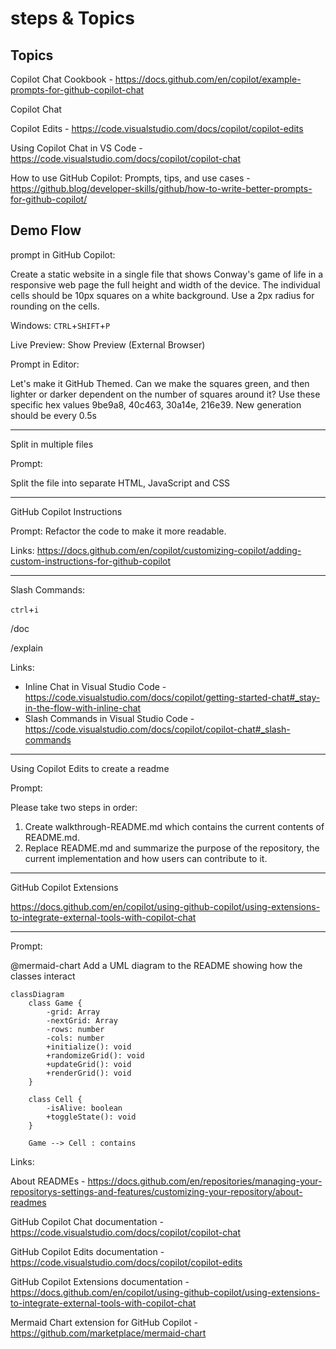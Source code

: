 # steps & Topics

## Topics

Copilot Chat Cookbook - <https://docs.github.com/en/copilot/example-prompts-for-github-copilot-chat>

Copilot Chat

Copilot Edits - <https://code.visualstudio.com/docs/copilot/copilot-edits>

Using Copilot Chat in VS Code - <https://code.visualstudio.com/docs/copilot/copilot-chat>

How to use GitHub Copilot: Prompts, tips, and use cases - <https://github.blog/developer-skills/github/how-to-write-better-prompts-for-github-copilot/>

## Demo Flow

prompt in GitHub Copilot:

Create a static website in a single file that shows Conway's game of life in a responsive web page the full height and width of the device. The individual cells should be 10px squares on a white background. Use a 2px radius for rounding on the cells.

Windows: `CTRL`+`SHIFT`+`P`

Live Preview: Show Preview (External Browser)

Prompt in Editor:

Let's make it GitHub Themed. Can we make the squares green, and then lighter or darker dependent on the number of squares around it?
Use these specific hex values 9be9a8, 40c463, 30a14e, 216e39. New generation should be every 0.5s

---

Split in multiple files

Prompt:

Split the file into separate HTML, JavaScript and CSS

---

GitHub Copilot Instructions

Prompt: Refactor the code to make it more readable.


Links: <https://docs.github.com/en/copilot/customizing-copilot/adding-custom-instructions-for-github-copilot>


---

Slash Commands:

`ctrl`+`i`

/doc

/explain

Links:

- Inline Chat in Visual Studio Code - <https://code.visualstudio.com/docs/copilot/getting-started-chat#_stay-in-the-flow-with-inline-chat>
- Slash Commands in Visual Studio Code - <https://code.visualstudio.com/docs/copilot/copilot-chat#_slash-commands>

---

Using Copilot Edits to create a readme

Prompt:

Please take two steps in order:

1. Create walkthrough-README.md which contains the current contents of README.md.
2. Replace README.md and summarize the purpose of the repository, the current implementation and how users can contribute to it.

---

GitHub Copilot Extensions

<https://docs.github.com/en/copilot/using-github-copilot/using-extensions-to-integrate-external-tools-with-copilot-chat>

---

Prompt: 

@mermaid-chart Add a UML diagram to the README showing how the classes interact


```mermaid
classDiagram
    class Game {
        -grid: Array
        -nextGrid: Array
        -rows: number
        -cols: number
        +initialize(): void
        +randomizeGrid(): void
        +updateGrid(): void
        +renderGrid(): void
    }

    class Cell {
        -isAlive: boolean
        +toggleState(): void
    }

    Game --> Cell : contains
```


Links:

About READMEs - <https://docs.github.com/en/repositories/managing-your-repositorys-settings-and-features/customizing-your-repository/about-readmes>

GitHub Copilot Chat documentation - <https://code.visualstudio.com/docs/copilot/copilot-chat>

GitHub Copilot Edits documentation - <https://code.visualstudio.com/docs/copilot/copilot-edits>

GitHub Copilot Extensions documentation - <https://docs.github.com/en/copilot/using-github-copilot/using-extensions-to-integrate-external-tools-with-copilot-chat>

Mermaid Chart extension for GitHub Copilot - <https://github.com/marketplace/mermaid-chart>
